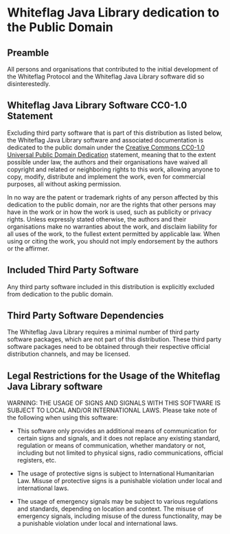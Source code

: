 # Whiteflag Java Library dedication to the Public Domain

## Preamble

All persons and organisations that contributed to the initial development
of the Whiteflag Protocol and the Whiteflag Java Library software did so
disinterestedly.

## Whiteflag Java Library Software CC0-1.0 Statement

Excluding third party software that is part of this distribution as
listed below, the Whiteflag Java Library software and associated documentation
is dedicated to the public domain under the [Creative Commons CC0-1.0 Universal Public Domain Dedication](http://creativecommons.org/publicdomain/zero/1.0/)
statement, meaning that to the extent possible under law, the authors
and their organisations have waived all copyright and related or neighboring
rights to this work, allowing anyone to copy, modify, distribute and implement
the work, even for commercial purposes, all without asking permission.

In no way are the patent or trademark rights of any person affected by this
dedication to the public domain, nor are the rights that other persons may
have in the work or in how the work is used, such as publicity or privacy
rights. Unless expressly stated otherwise, the authors and their organisations
make no warranties about the work, and disclaim liability for all uses of the
work, to the fullest extent permitted by applicable law. When using or citing
the work, you should not imply endorsement by the authors or the affirmer.

## Included Third Party Software

Any third party software included in this distribution is explicitly
excluded from dedication to the public domain.

## Third Party Software Dependencies

The Whiteflag Java Library requires a minimal number of third party software
packages, which are not part of this distribution. These third party software
packages need to be obtained through their respective official distribution
channels, and may be licensed.

## Legal Restrictions for the Usage of the Whiteflag Java Library software

WARNING: THE USAGE OF SIGNS AND SIGNALS WITH THIS SOFTWARE IS SUBJECT
TO LOCAL AND/OR INTERNATIONAL LAWS. Please take note of the following when
using this software:

- This software only provides an additional means of communication for
  certain signs and signals, and it does not replace any existing
  standard, regulation or means of communication, whether mandatory or
  not, including but not limited to physical signs, radio communications,
  official registers, etc.

- The usage of protective signs is subject to International Humanitarian
  Law. Misuse of protective signs is a punishable violation under local
  and international laws.

- The usage of emergency signals may be subject to various regulations and
  standards, depending on location and context. The misuse of emergency
  signals, including misuse of the duress functionality, may be a
  punishable violation under local and international laws.
